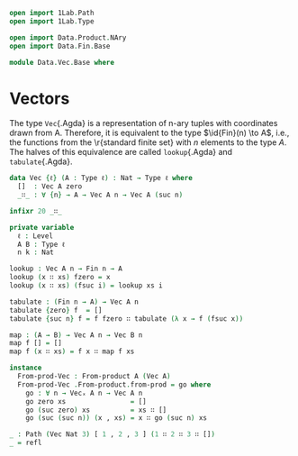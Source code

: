 ```agda
open import 1Lab.Path
open import 1Lab.Type

open import Data.Product.NAry
open import Data.Fin.Base

module Data.Vec.Base where
```

# Vectors

The type `Vec`{.Agda} is a representation of n-ary tuples with
coordinates drawn from A. Therefore, it is equivalent to the type
$\id{Fin}(n) \to A$, i.e., the functions from the \r{standard finite
set} with $n$ elements to the type $A$. The halves of this equivalence
are called `lookup`{.Agda} and `tabulate`{.Agda}.

```agda
data Vec {ℓ} (A : Type ℓ) : Nat → Type ℓ where
  []  : Vec A zero
  _∷_ : ∀ {n} → A → Vec A n → Vec A (suc n)

infixr 20 _∷_

private variable
  ℓ : Level
  A B : Type ℓ
  n k : Nat

lookup : Vec A n → Fin n → A
lookup (x ∷ xs) fzero = x
lookup (x ∷ xs) (fsuc i) = lookup xs i

tabulate : (Fin n → A) → Vec A n
tabulate {zero} f  = []
tabulate {suc n} f = f fzero ∷ tabulate (λ x → f (fsuc x))

map : (A → B) → Vec A n → Vec B n
map f [] = []
map f (x ∷ xs) = f x ∷ map f xs

instance
  From-prod-Vec : From-product A (Vec A)
  From-prod-Vec .From-product.from-prod = go where
    go : ∀ n → Vecₓ A n → Vec A n
    go zero xs                = []
    go (suc zero) xs          = xs ∷ []
    go (suc (suc n)) (x , xs) = x ∷ go (suc n) xs

_ : Path (Vec Nat 3) [ 1 , 2 , 3 ] (1 ∷ 2 ∷ 3 ∷ [])
_ = refl
```
